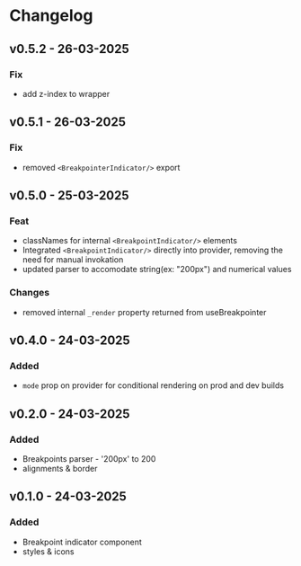 # Changelog

## v0.5.2 - 26-03-2025

### Fix
- add z-index to wrapper 

## v0.5.1 - 26-03-2025

### Fix
- removed `<BreakpointerIndicator/>` export

## v0.5.0 - 25-03-2025

### Feat
- classNames for internal `<BreakpointIndicator/>` elements
- Integrated `<BreakpointIndicator/>` directly into provider, removing the  need for manual invokation
- updated parser to accomodate string(ex: "200px") and numerical values

### Changes
- removed internal `_render` property returned from useBreakpointer

## v0.4.0 - 24-03-2025

### Added
- `mode` prop on provider for conditional rendering on prod and dev builds

## v0.2.0 - 24-03-2025

### Added
- Breakpoints parser - '200px' to 200
- alignments & border

## v0.1.0 - 24-03-2025

### Added
- Breakpoint indicator component
- styles & icons
